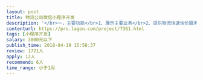 ```yaml
---                
layout: post       
title: 物流公司微信小程序开发           
description: '</br>一，主要功能</br>1、展示主要业务</br>2、提供物流快速询价服务</br>3、客服账号管理</br>4、语言版本，中英两版</br></br>二，团队要求</br>1，具备完善的项目开发能力，可高效完成搭建系统到开发上线</br>2，具备良好契约精神，准确的需求把控</br>'     
contenturl: https://pro.lagou.com/project/7361.html      
tags: [小程序开发]            
salary: 3000元以下          
publish_time: 2018-04-19 15:58:37         
review: 1721人                   
apply: 12人                   
recommend: 6人                   
time_range: 小于1周              
---                 
```

